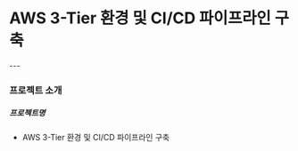 # AWS 3-Tier 환경 및 CI/CD 파이프라인 구축
---  </br>
  
### 프로젝트 소개


##### 프로젝트명
* AWS 3-Tier 환경 및 CI/CD 파이프라인 구축
